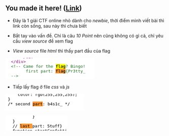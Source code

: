 ## You made it here! ([Link](https://cryptixctf.com/web1))

- Đây là 1 giải CTF online nhỏ dành cho *newbie*, thời điểm mình viết bài thì link còn sống, sau này thì chưa biết

- Bắt tay vào vấn đề. Chỉ là câu *10 Point* nên cũng không có gì cả, chỉ yêu cầu *view source* để xem flag

- *View source* file *html* thì thấy part đầu của flag

![1](images/Selection_001.png)

- Tiếp lấy flag ở file *css* và *js*

![2](images/Selection_002.png)

![3](images/Selection_003.png)
